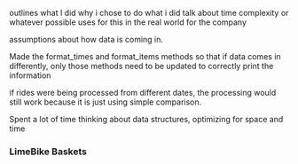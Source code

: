 outlines what I did
why i chose to do what i did
talk about time complexity or whatever
possible uses for this in the real world for the company

assumptions about how data is coming in.

Made the format_times and format_items methods so that if data comes in differently, only those methods need to be updated to correctly print the information

if rides were being processed from different dates, the processing would still work because it is just using simple comparison.

Spent a lot of time thinking about data structures, optimizing for space and time

### LimeBike Baskets
